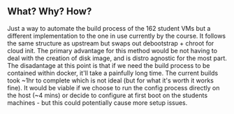 ## What? Why? How?

Just a way to automate the build process of the 162 student VMs but a  different implementation to the one in use currently by the course.
It follows the same structure as upstream but swaps out debootstrap + chroot for cloud init. The primary advantage for this method would be not having to 
deal with the creation of disk image, and is distro agnostic for the most part. The disadantage at this point is that if we need the build process to be contained within docker, it'll take a painfully
long time. The current builds took ~1hr to complete which is not ideal (but for what it's worth it works fine). It would be viable if we choose to run the config
process directly on the host (~4 mins) or decide to configure at first boot on the students machines - but this could potentially cause more setup issues.  
